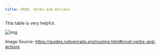 ```yaml
---
title: CRUD, Verbs and Actions
---
```


This table is very helpful.

![img](./crud_verbs_actions.png)

Image Source: https://guides.rubyonrails.org/routing.html#crud-verbs-and-actions